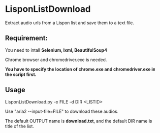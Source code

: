 # LisponListDownload
Extract audio urls from a Lispon list and save them to a text file.

## Requirement:

You need to intall __Selenium, lxml, BeautifulSoup4__

Chrome browser and chromedriver.exe is needed.

__You have to specify the location of chrome.exe and chromedriver.exe in the script first.__

## Usage

LisponListDownload.py -o FILE -d DIR \<LISTID\>

Use "aria2 --input-file=FILE" to download these audios.

The default OUTPUT name is __download.txt__, and the default DIR name is title of the list.
